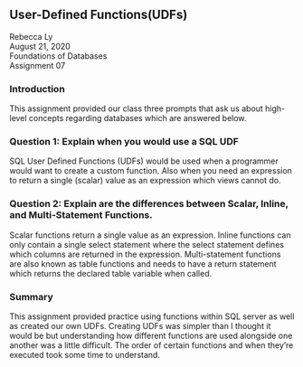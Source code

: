 User-Defined Functions(UDFs)
-------

Rebecca Ly   
August 21, 2020   
Foundations of Databases  
Assignment 07  

### Introduction
This assignment provided our class three prompts that ask us about high-level concepts regarding databases which are answered below. 

### Question 1: Explain when you would use a SQL UDF
SQL User Defined Functions (UDFs) would be used when a programmer would want to create a custom function. Also when you need an expression to return a single (scalar) value as an expression which views cannot do. 

### Question 2: Explain are the differences between Scalar, Inline, and Multi-Statement Functions.
Scalar functions return a single value as an expression. Inline functions can only contain a single select statement where the select statement defines which columns are returned in the expression. Multi-statement functions are also known as table functions and needs to have a return statement which returns the declared table variable when called. 

### Summary
This assignment provided practice using functions within SQL server as well as created our own UDFs. Creating UDFs was simpler than I thought it would be but understanding how different functions are used alongside one another was a little difficult. The order of certain functions and when they’re executed took some time to understand. 
